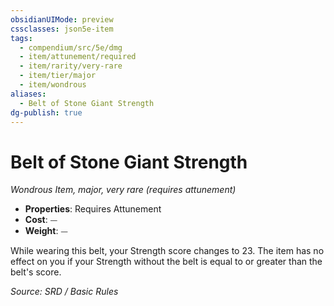 ```yaml
---
obsidianUIMode: preview
cssclasses: json5e-item
tags:
  - compendium/src/5e/dmg
  - item/attunement/required
  - item/rarity/very-rare
  - item/tier/major
  - item/wondrous
aliases:
  - Belt of Stone Giant Strength
dg-publish: true
---
```

# Belt of Stone Giant Strength
*Wondrous Item, major, very rare (requires attunement)*  

- **Properties**: Requires Attunement
- **Cost**: ⏤
- **Weight**: ⏤

While wearing this belt, your Strength score changes to 23. The item has no effect on you if your Strength without the belt is equal to or greater than the belt's score.

*Source: SRD / Basic Rules*